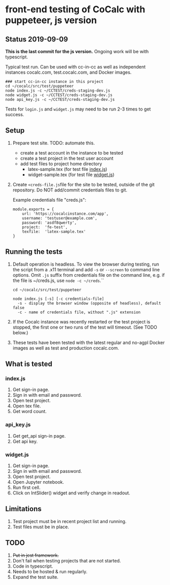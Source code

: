 # front-end testing of CoCalc with puppeteer, js version

## Status 2019-09-09

**This is the last commit for the js version.** Ongoing work will be with typescript.

Typical test run. Can be used with cc-in-cc as well as independent instances cocalc.com, test.cocalc.com, and Docker images.

```
### start cc-in-cc instance in this project
cd ~/cocalc/src/test/puppeteer
node index.js -c ~/CCTEST/creds-staging-dev.js
node widget.js -c ~/CCTEST/creds-staging-dev.js
node api_key.js -c ~/CCTEST/creds-staging-dev.js
```

Tests for `login.js` and `widget.js` may need to be run 2-3 times to get success.


## Setup

1. Prepare test site. TODO: automate this.

    - create a test account in the instance to be tested
    - create a test project in the test user account
    - add test files to project home directory
      - latex-sample.tex (for test file [index.js](index.js))
      - widget-sample.tex (for test file [widget.js](widget.js))

1. Create `<creds-file.js`file for the site to be tested, outside of the git repository. Do NOT add/commit credentials files to git.

    Example credentials file "creds.js":

    ```
    module.exports = {
        url: 'https://cocalcinstance.com/app',
        username: 'testuser@example.com',
        password: 'asdf8qwerty',
        project:  'fe-test',
        texfile:  'latex-sample.tex'
    }
    ```

## Running the tests

1. Default operation is headless.
To view the browser during testing, run the script from a .x11 terminal and add `-s` or `--screen` to command line options. Omit `.js` suffix from credentials file on the command line, e.g. if the file is ~/creds.js, use `node -c ~/creds`.``

    ```
    cd ~/cocalc/src/test/puppeteer

    node index.js [-s] [-c credentials-file]
      -s - display the browser window (opposite of headless), default false
      -c - name of credentials file, without ".js" extension
    ```

1. If the Cocalc instance was recently restarted or the test project is stopped, the first one or two runs of the test will timeout. (See TODO below.)

1. These tests have been tested with the latest regular and no-agpl Docker images as well as test and production cocalc.com.

## What is tested

### index.js

1. Get sign-in page.
1. Sign in with email and password.
1. Open test project.
1. Open tex file.
1. Get word count.

### api_key.js

1. Get get_api sign-in page.
1. Get api key.

### widget.js

1. Get sign-in page.
1. Sign in with email and password.
1. Open test project.
1. Open Jupyter notebook.
1. Run first cell.
1. Click on IntSlider() widget and verify change in readout.

## Limitations

1. Test project must be in recent project list and running.
1. Test files must be in place.

## TODO

1. ~~Put in jest framework.~~
1. Don't fail when testing projects that are not started.
1. Code in typescript.
1. Needs to be hosted & run regularly.
1. Expand the test suite.
